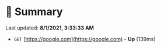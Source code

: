 # 📖 Summary
Last updated: **8/1/2021, 3:33:33 AM**

- `GET` [https://google.com](https://google.com) - **Up** (139ms)
